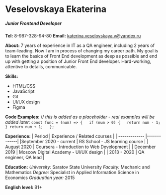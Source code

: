 # Veselovskaya Ekaterina
##### Junior Frontend Developer
**Tel:** 8-987-328-94-80
**Email:** katerina.veselovskaya.v@yandex.ru

**About:**
7 years of experience in IT as a QA engineer, including 2 years of team-leading. Now I am in process of changing my career path. My goal is to learn the basics of Front End development as deep as possible and end up with getting a position of Junior Front End developer. Hard-working, attentive to details, communicable.  

**Skills:**   
 - HTML/CSS
 - JavaScript
 - Git
 - UI/UX design
 - Figma

**Code Examples:**
// *this is added as a placeholder - real examples will be added later:*
`const func = (num) => {  
  if (num > 0) {  
    return num - 1;  
  }
  return num + 1;  
};  `

**Experience:** 
| Period | Experience / Related courses |
| ------------- |-------------|
|September 2020 - current | RS School - JS learning course |
| August 2020 | Coursera - Introduction to Web Development | 
| December 2019 | Moscow Digital Academy - UI/UX design |
| 2013 - 2020 | QA engineer, QA lead |

**Education:** 
*University:* Saratov State University
*Faculty:* Mechanic and Mathematics
*Degree:* Specialist in Applied Information Science in Economics
*Graduation year:*  2015 

**English level:** B1+


